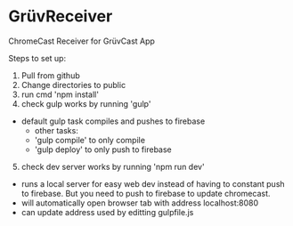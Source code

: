 # GrüvReceiver  
ChromeCast Receiver for GrüvCast App  


Steps to set up:  
1. Pull from github  
2. Change directories to public  
3. run cmd 'npm install'  
4. check gulp works by running 'gulp'  
  * default gulp task compiles and pushes to firebase  
      * other tasks:  
      * 'gulp compile' to only compile  
      * 'gulp deploy' to only push to firebase  
5. check dev server works by running 'npm run dev'  
  * runs a local server for easy web dev instead of having to constant push to firebase. But you need to push to firebase to update chromecast.  
  * will automatically open browser tab with address localhost:8080  
  * can update address used by editting gulpfile.js  

